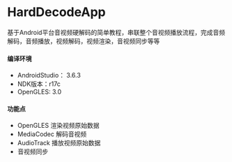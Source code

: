 # HardDecodeApp
基于Android平台音视频硬解码的简单教程，串联整个音视频播放流程，完成音频解码，音频播放，视频解码，视频渲染，音视频同步等等
#### 编译环境
* AndroidStudio： 3.6.3
* NDK版本：r17c
* OpenGLES: 3.0
#### 功能点
* OpenGLES 渲染视频原始数据
* MediaCodec 解码音视频
* AudioTrack 播放视频原始数据
* 音视频同步
